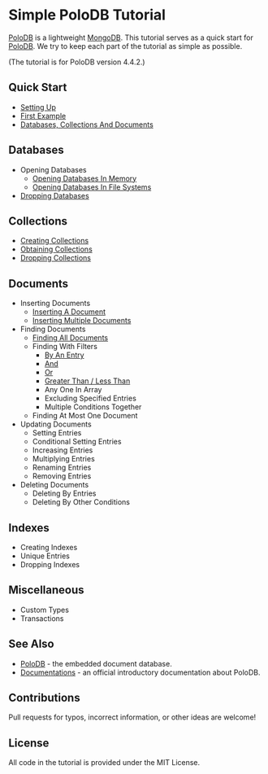 # Simple PoloDB Tutorial

[PoloDB](https://github.com/PoloDB/PoloDB) is a lightweight [MongoDB](https://www.mongodb.com/).
This tutorial serves as a quick start for [PoloDB](https://github.com/PoloDB/PoloDB).
We try to keep each part of the tutorial as simple as possible.

(The tutorial is for PoloDB version 4.4.2.)

## Quick Start

* [Setting Up](./tutorial/setting_up.md)
* [First Example](./tutorial/first_example.md)
* [Databases, Collections And Documents](./tutorial/databases_collections_and_documents.md)

## Databases

* Opening Databases
  * [Opening Databases In Memory](./tutorial/opening_databases_in_memory.md)
  * [Opening Databases In File Systems](./tutorial/opening_databases_in_file_systems.md)
* [Dropping Databases](./tutorial/dropping_databases.md)

## Collections

* [Creating Collections](./tutorial/creating_collections.md)
* [Obtaining Collections](./tutorial/obtaining_collections.md)
* [Dropping Collections](./tutorial/dropping_collections.md)

## Documents

* Inserting Documents
  * [Inserting A Document](./tutorial/inserting_a_document.md)
  * [Inserting Multiple Documents](./tutorial/inserting_multiple_documents.md)
* Finding Documents
  * [Finding All Documents](./tutorial/finding_all_documents.md)
  * Finding With Filters
    * [By An Entry](./tutorial/by_an_entry.md)
    * [And](./tutorial/and.md)
    * [Or](./tutorial/or.md)
    <!-- * Not Equal -->
    <!-- $ne not works -->
    * [Greater Than / Less Than](./tutorial/greater_than_less_than.md)
    * Any One In Array
    <!-- * Regular Expressions -->
    <!-- $regex not works -->
    <!-- find(doc! {"Name": {"$regex": Regex { pattern: "a".into(), options: "i".into() }}}) -->
    * Excluding Specified Entries
    * Multiple Conditions Together
  * Finding At Most One Document
* Updating Documents
  * Setting Entries
  * Conditional Setting Entries
  * Increasing Entries
  * Multiplying Entries
  * Renaming Entries
  * Removing Entries
* Deleting Documents
  * Deleting By Entries
  * Deleting By Other Conditions

## Indexes

* Creating Indexes
* Unique Entries
* Dropping Indexes

## Miscellaneous

* Custom Types
* Transactions

## See Also

* [PoloDB](https://github.com/PoloDB/PoloDB) - the embedded document database.
* [Documentations](https://www.polodb.org/docs) - an official introductory documentation about PoloDB.

## Contributions

Pull requests for typos, incorrect information, or other ideas are welcome!

## License

All code in the tutorial is provided under the MIT License.
